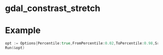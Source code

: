 # gdal_constrast_stretch

# Example

```go
opt := Options{Percentile:true,FromPercentile:0.02,ToPercentile:0.98,SrcFn:"path/to/your/srcfn",DstFn:"path/to/your/dstfn"}
Run(&opt)
```